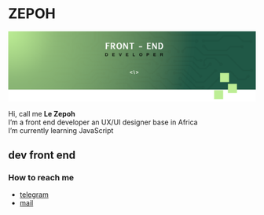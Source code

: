 # ZEPOH

![La banniere du profil github de Zepoh](https://github.com/Zepoh/Zepoh/blob/main/graphical_chart/BanniereZepohGithubFrontEnd.png)

Hi, call me  **Le Zepoh**   
I’m a front end developer an UX/UI designer base in Africa   
I’m currently learning JavaScript  

## dev front end

### How to reach me
+ [telegram](https://t.me/le_zepoh)  
+ [mail](menzepohyvesseraphin@gmail.com)









<!---
Zepoh/Zepoh is a ✨ special ✨ repository because its `README.md` (this file) appears on your GitHub profile.
You can click the Preview link to take a look at your changes.
--->

